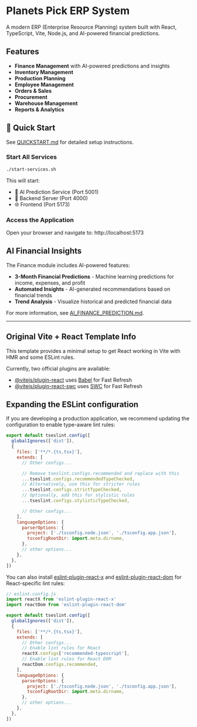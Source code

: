# Planets Pick ERP System

A modern ERP (Enterprise Resource Planning) system built with React, TypeScript, Vite, Node.js, and AI-powered financial predictions.

## Features

- **Finance Management** with AI-powered predictions and insights
- **Inventory Management**
- **Production Planning**
- **Employee Management**
- **Orders & Sales**
- **Procurement**
- **Warehouse Management**
- **Reports & Analytics**

## 🚀 Quick Start

See [QUICKSTART.md](QUICKSTART.md) for detailed setup instructions.

### Start All Services

```bash
./start-services.sh
```

This will start:
- 🤖 AI Prediction Service (Port 5001)
- 🔧 Backend Server (Port 4000)
- 🌐 Frontend (Port 5173)

### Access the Application

Open your browser and navigate to: http://localhost:5173

## AI Financial Insights

The Finance module includes AI-powered features:
- **3-Month Financial Predictions** - Machine learning predictions for income, expenses, and profit
- **Automated Insights** - AI-generated recommendations based on financial trends
- **Trend Analysis** - Visualize historical and predicted financial data

For more information, see [AI_FINANCE_PREDICTION.md](AI_FINANCE_PREDICTION.md).

---

## Original Vite + React Template Info

This template provides a minimal setup to get React working in Vite with HMR and some ESLint rules.

Currently, two official plugins are available:

- [@vitejs/plugin-react](https://github.com/vitejs/vite-plugin-react/blob/main/packages/plugin-react) uses [Babel](https://babeljs.io/) for Fast Refresh
- [@vitejs/plugin-react-swc](https://github.com/vitejs/vite-plugin-react/blob/main/packages/plugin-react-swc) uses [SWC](https://swc.rs/) for Fast Refresh

## Expanding the ESLint configuration

If you are developing a production application, we recommend updating the configuration to enable type-aware lint rules:

```js
export default tseslint.config([
  globalIgnores(['dist']),
  {
    files: ['**/*.{ts,tsx}'],
    extends: [
      // Other configs...

      // Remove tseslint.configs.recommended and replace with this
      ...tseslint.configs.recommendedTypeChecked,
      // Alternatively, use this for stricter rules
      ...tseslint.configs.strictTypeChecked,
      // Optionally, add this for stylistic rules
      ...tseslint.configs.stylisticTypeChecked,

      // Other configs...
    ],
    languageOptions: {
      parserOptions: {
        project: ['./tsconfig.node.json', './tsconfig.app.json'],
        tsconfigRootDir: import.meta.dirname,
      },
      // other options...
    },
  },
])
```

You can also install [eslint-plugin-react-x](https://github.com/Rel1cx/eslint-react/tree/main/packages/plugins/eslint-plugin-react-x) and [eslint-plugin-react-dom](https://github.com/Rel1cx/eslint-react/tree/main/packages/plugins/eslint-plugin-react-dom) for React-specific lint rules:

```js
// eslint.config.js
import reactX from 'eslint-plugin-react-x'
import reactDom from 'eslint-plugin-react-dom'

export default tseslint.config([
  globalIgnores(['dist']),
  {
    files: ['**/*.{ts,tsx}'],
    extends: [
      // Other configs...
      // Enable lint rules for React
      reactX.configs['recommended-typescript'],
      // Enable lint rules for React DOM
      reactDom.configs.recommended,
    ],
    languageOptions: {
      parserOptions: {
        project: ['./tsconfig.node.json', './tsconfig.app.json'],
        tsconfigRootDir: import.meta.dirname,
      },
      // other options...
    },
  },
])
```
